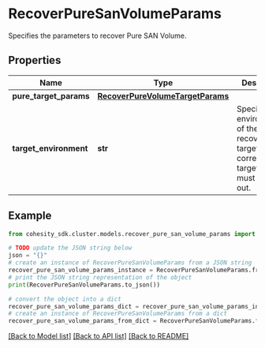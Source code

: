 # RecoverPureSanVolumeParams

Specifies the parameters to recover Pure SAN Volume.

## Properties

Name | Type | Description | Notes
------------ | ------------- | ------------- | -------------
**pure_target_params** | [**RecoverPureVolumeTargetParams**](RecoverPureVolumeTargetParams.md) |  | [optional] 
**target_environment** | **str** | Specifies the environment of the recovery target. The corresponding target params must be filled out. | 

## Example

```python
from cohesity_sdk.cluster.models.recover_pure_san_volume_params import RecoverPureSanVolumeParams

# TODO update the JSON string below
json = "{}"
# create an instance of RecoverPureSanVolumeParams from a JSON string
recover_pure_san_volume_params_instance = RecoverPureSanVolumeParams.from_json(json)
# print the JSON string representation of the object
print(RecoverPureSanVolumeParams.to_json())

# convert the object into a dict
recover_pure_san_volume_params_dict = recover_pure_san_volume_params_instance.to_dict()
# create an instance of RecoverPureSanVolumeParams from a dict
recover_pure_san_volume_params_from_dict = RecoverPureSanVolumeParams.from_dict(recover_pure_san_volume_params_dict)
```
[[Back to Model list]](../README.md#documentation-for-models) [[Back to API list]](../README.md#documentation-for-api-endpoints) [[Back to README]](../README.md)


